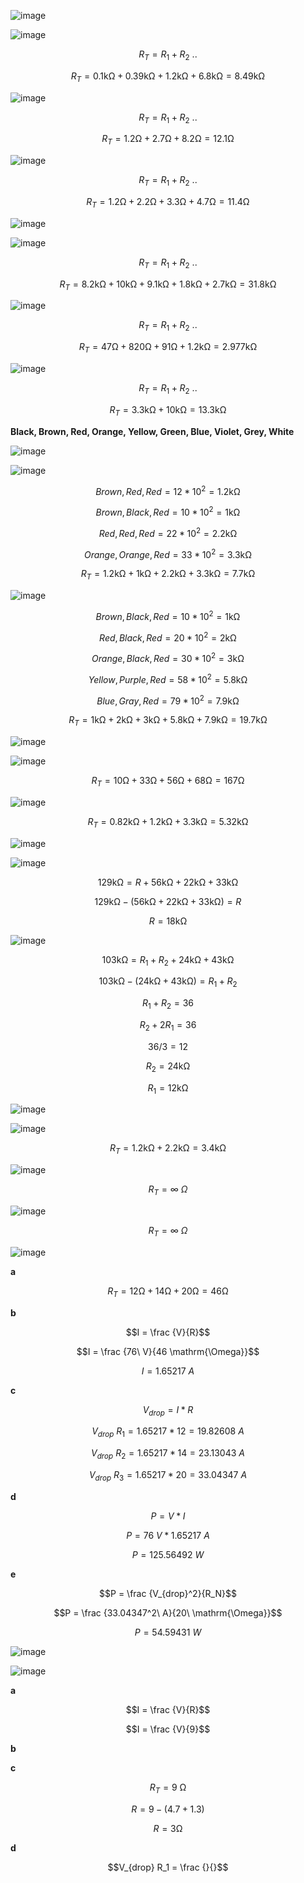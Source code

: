 ![image](https://github.com/user-attachments/assets/f7a3098b-e1d5-4c97-b4c9-0494d3494dbd)

![image](https://github.com/user-attachments/assets/31f87f58-2ee7-4b96-a797-3dd3cde0f4b2)

$$R_T = R_1 + R_2\ .. $$

$$R_T = 0.1 \mathrm{k\Omega} + 0.39 \mathrm{k\Omega} + 1.2 \mathrm{k\Omega} + 6.8 \mathrm{k\Omega} = 8.49 \mathrm{k\Omega}$$

![image](https://github.com/user-attachments/assets/86f98fdd-33e5-48c5-9274-45b68684eddb)

$$R_T = R_1 + R_2\ .. $$
 
$$R_T = 1.2 \mathrm{\Omega} + 2.7 \mathrm{\Omega} + 8.2 \mathrm{\Omega} = 12.1 \mathrm{\Omega}$$

![image](https://github.com/user-attachments/assets/219b2025-8a7b-4da6-8f9f-2bb77c44d9b1)

$$R_T = R_1 + R_2\ .. $$

$$R_T = 1.2 \mathrm{\Omega} + 2.2 \mathrm{\Omega} + 3.3 \mathrm{\Omega} + 4.7 \mathrm{\Omega} = 11.4 \mathrm{\Omega}$$

![image](https://github.com/user-attachments/assets/4d9508fd-a2ac-454d-9a8c-e093a5b0b55e)

![image](https://github.com/user-attachments/assets/7c4974ac-d156-4d24-9edd-40070cff32ad)

$$R_T = R_1 + R_2\ .. $$

$$R_T = 8.2 \mathrm{k\Omega} + 10 \mathrm{k\Omega} + 9.1 \mathrm{k\Omega} + 1.8 \mathrm{k\Omega} + 2.7 \mathrm{k\Omega} = 31.8 \mathrm{k\Omega}$$

![image](https://github.com/user-attachments/assets/3114ed3c-4afa-4250-ba38-4e9db1bd88bd)

$$R_T = R_1 + R_2\ .. $$

$$R_T = 47 \mathrm{\Omega} + 820 \mathrm{\Omega} + 91 \mathrm{\Omega} + 1.2 \mathrm{k\Omega} = 2.977 \mathrm{k\Omega}$$

![image](https://github.com/user-attachments/assets/140bd9fc-5c88-464f-beee-70aba109da4c)

$$R_T = R_1 + R_2\ .. $$

$$R_T = 3.3 \mathrm{k\Omega} + 10 \mathrm{k\Omega} = 13.3 \mathrm{k\Omega}$$

**Black, Brown, Red, Orange, Yellow, Green, Blue, Violet, Grey, White**

![image](https://github.com/user-attachments/assets/74ccdf29-f95f-4e27-aed2-fb309691b83d)

![image](https://github.com/user-attachments/assets/a65d5a4a-acaf-4417-ba3a-40f349635898)

$$Brown, Red, Red = 12*10^2 = 1.2 \mathrm{k\Omega}$$

$$Brown, Black, Red = 10*10^2 = 1 \mathrm{k\Omega}$$

$$Red, Red, Red = 22*10^2 = 2.2 \mathrm{k\Omega}$$

$$Orange, Orange, Red = 33*10^2 = 3.3 \mathrm{k\Omega}$$


$$R_T = 1.2 \mathrm{k\Omega} + 1 \mathrm{k\Omega} + 2.2 \mathrm{k\Omega} + 3.3 \mathrm{k\Omega} = 7.7 \mathrm{k\Omega}$$

![image](https://github.com/user-attachments/assets/3e6d76f7-f66c-4f9b-a02b-b7f61432f736)

$$Brown, Black, Red = 10*10^2 = 1 \mathrm{k\Omega}$$

$$Red, Black, Red = 20*10^2 = 2 \mathrm{k\Omega}$$

$$Orange, Black, Red = 30*10^2 = 3 \mathrm{k\Omega}$$

$$Yellow, Purple, Red = 58*10^2 = 5.8 \mathrm{k\Omega}$$

$$Blue, Gray, Red = 79*10^2 = 7.9 \mathrm{k\Omega}$$


$$R_T = 1 \mathrm{k\Omega} + 2 \mathrm{k\Omega} + 3 \mathrm{k\Omega} + 5.8 \mathrm{k\Omega} + 7.9 \mathrm{k\Omega} = 19.7 \mathrm{k\Omega}$$

![image](https://github.com/user-attachments/assets/3a20eb76-2403-4127-9fa6-2c1ab2ea2403)

![image](https://github.com/user-attachments/assets/37e0077a-6c5a-4e36-8fb7-8d80e935eac7)

$$R_T = 10 \mathrm{\Omega} + 33 \mathrm{\Omega} + 56 \mathrm{\Omega} + 68 \mathrm{\Omega} = 167 \mathrm{\Omega}$$

![image](https://github.com/user-attachments/assets/8f4a7419-877d-40c3-8234-0cc0d13561eb)

$$R_T = 0.82 \mathrm{k\Omega} + 1.2 \mathrm{k\Omega} + 3.3 \mathrm{k\Omega} = 5.32 \mathrm{k\Omega}$$

![image](https://github.com/user-attachments/assets/79f16ab6-c5cd-47c1-99f9-5c447e1362f8)

![image](https://github.com/user-attachments/assets/2a080b1a-3f05-4fdd-aa0e-85a4cab1575d)

$$129 \mathrm{k\Omega} = R + 56 \mathrm{k\Omega} + 22 \mathrm{k\Omega} + 33 \mathrm{k\Omega}$$

$$129 \mathrm{k\Omega} - (56 \mathrm{k\Omega} + 22 \mathrm{k\Omega} + 33 \mathrm{k\Omega}) = R $$

$$R = 18 \mathrm{k\Omega}$$

![image](https://github.com/user-attachments/assets/31195d80-f48e-441d-ad79-e207b77abdbc)

$$103 \mathrm{k\Omega} = R_1 + R_2 + 24 \mathrm{k\Omega} + 43 \mathrm{k\Omega}$$

$$103 \mathrm{k\Omega} - (24 \mathrm{k\Omega} + 43 \mathrm{k\Omega}) = R_1 + R_2$$

$$R_1 + R_2 = 36$$

$$R_2 + 2R_1 = 36$$

$$36 / 3 = 12$$

$$R_2 = 24 \mathrm{k\Omega} $$

$$R_1 = 12 \mathrm{k\Omega} $$


![image](https://github.com/user-attachments/assets/82e9ab6d-f8d7-4fc2-b155-744000474099)

![image](https://github.com/user-attachments/assets/37a6ce50-e752-4259-b189-76c7adbd7230)

$$R_T = 1.2 \mathrm{k\Omega} + 2.2 \mathrm{k\Omega} = 3.4 \mathrm{k\Omega}$$


![image](https://github.com/user-attachments/assets/ec8f6e29-b061-46c5-a3f9-48575c3d47cd)

$$R_T = \infty\ \Omega$$

![image](https://github.com/user-attachments/assets/f06b5227-8630-4cc3-b45c-079779a10a2c)

$$R_T = \infty\ \Omega$$


![image](https://github.com/user-attachments/assets/2dc470f7-6666-4b7e-863e-22baea91bac2)


**a**

$$R_T = 12 \mathrm{\Omega} + 14 \mathrm{\Omega} + 20 \mathrm{\Omega} = 46 \mathrm{\Omega}$$

**b**

$$I = \frac {V}{R}$$

$$I = \frac {76\ V}{46 \mathrm{\Omega}}$$

$$I = 1.65217\ A$$

**c**

$$V_{drop} = I*R$$

$$V_{drop}\ R_1 = 1.65217 * 12 = 19.82608\ A$$

$$V_{drop}\ R_2 = 1.65217 * 14 = 23.13043\ A$$

$$V_{drop}\ R_3 = 1.65217 * 20 = 33.04347\ A$$

**d**

$$P = V * I$$

$$P = 76\ V * 1.65217\ A$$

$$P = 125.56492\ W$$

**e**

$$P = \frac {V_{drop}^2}{R_N}$$

$$P = \frac {33.04347^2\ A}{20\ \mathrm{\Omega}}$$

$$P = 54.59431\ W$$

![image](https://github.com/user-attachments/assets/350e3c3b-8c0d-40f6-8cd0-b78b8de7a10c)

![image](https://github.com/user-attachments/assets/06376ac4-463e-46d1-b4c2-4b26c452dde1)

**a**

$$I = \frac {V}{R}$$

$$I = \frac {V}{9}$$

**b**

**c**

$$R_T = 9\ \mathrm{\Omega}$$

$$R = 9 - (4.7 + 1.3)$$

$$R = 3 \mathrm{\Omega}$$

**d**

$$V_{drop} R_1 = \frac {}{}$$
